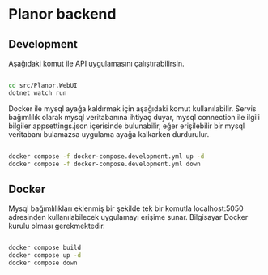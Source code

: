 # Planor backend

## Development

Aşağıdaki komut ile API uygulamasını çalıştırabilirsin.

```bash

cd src/Planor.WebUI
dotnet watch run

```

Docker ile mysql ayağa kaldırmak için aşağıdaki komut kullanılabilir. Servis bağımlılık olarak mysql veritabanına ihtiyaç duyar, mysql connection ile ilgili bilgiler appsettings.json içerisinde bulunabilir, eğer erişilebilir bir mysql veritabanı bulamazsa uygulama ayağa kalkarken durdurulur. 

```bash

docker compose -f docker-compose.development.yml up -d
docker compose -f docker-compose.development.yml down

```

## Docker

Mysql bağımlılıkları eklenmiş bir şekilde tek bir komutla localhost:5050 adresinden kullanılabilecek uygulamayı erişime sunar. Bilgisayar Docker kurulu olması gerekmektedir.

```bash

docker compose build
docker compose up -d
docker compose down

```